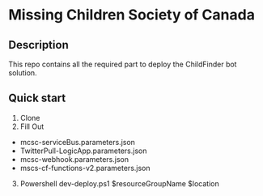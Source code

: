 # Missing Children Society of Canada

## Description
This repo contains all the required part to deploy the ChildFinder bot solution.

## Quick start
1) Clone
2) Fill Out
- mcsc-serviceBus.parameters.json
- TwitterPull-LogicApp.parameters.json
- mcsc-webhook.parameters.json
- mscs-cf-functions-v2.parameters.json
3) Powershell dev-deploy.ps1 $resourceGroupName $location
